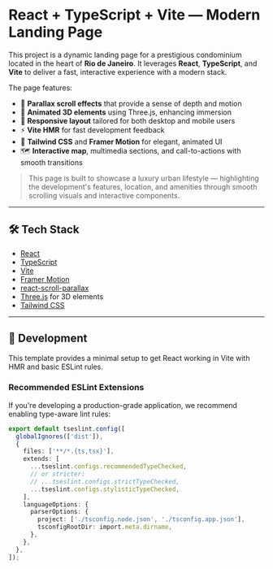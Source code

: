 # React + TypeScript + Vite — Modern Landing Page

This project is a dynamic landing page for a prestigious condominium located in the heart of **Rio de Janeiro**. It leverages **React**, **TypeScript**, and **Vite** to deliver a fast, interactive experience with a modern stack.

The page features:
- 🎯 **Parallax scroll effects** that provide a sense of depth and motion
- 🎥 **Animated 3D elements** using Three.js, enhancing immersion
- 📱 **Responsive layout** tailored for both desktop and mobile users
- ⚡️ **Vite HMR** for fast development feedback
- 🎨 **Tailwind CSS** and **Framer Motion** for elegant, animated UI
- 🗺️ **Interactive map**, multimedia sections, and call-to-actions with smooth transitions

> This page is built to showcase a luxury urban lifestyle — highlighting the development's features, location, and amenities through smooth scrolling visuals and interactive components.

---

## 🛠️ Tech Stack

- [React](https://reactjs.org/)
- [TypeScript](https://www.typescriptlang.org/)
- [Vite](https://vitejs.dev/)
- [Framer Motion](https://www.framer.com/motion/)
- [react-scroll-parallax](https://github.com/jscottsmith/react-scroll-parallax)
- [Three.js](https://threejs.org/) for 3D elements
- [Tailwind CSS](https://tailwindcss.com/)

---

## 🚀 Development

This template provides a minimal setup to get React working in Vite with HMR and basic ESLint rules.

### Recommended ESLint Extensions

If you're developing a production-grade application, we recommend enabling type-aware lint rules:

```ts
export default tseslint.config([
  globalIgnores(['dist']),
  {
    files: ['**/*.{ts,tsx}'],
    extends: [
      ...tseslint.configs.recommendedTypeChecked,
      // or stricter:
      // ...tseslint.configs.strictTypeChecked,
      ...tseslint.configs.stylisticTypeChecked,
    ],
    languageOptions: {
      parserOptions: {
        project: ['./tsconfig.node.json', './tsconfig.app.json'],
        tsconfigRootDir: import.meta.dirname,
      },
    },
  },
]);
